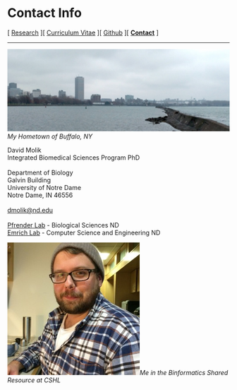 # Contact Info

[ [Research](/index.md) ][ [Curriculum Vitae](/cv.md) ][ [Github](https://github.com/status-five) ][ **[Contact](/contact.md)** ]

---

![My hometown of Buffalo NY](assets/buffalo.png) _My Hometown of Buffalo, NY_

David Molik <br>
Integrated Biomedical Sciences Program PhD <br><br>
Department of Biology <br>
Galvin Building <br>
University of Notre Dame <br>
Notre Dame, IN 46556 <br><br>
dmolik@nd.edu <br><br>
[Pfrender Lab](https://www3.nd.edu/~mpfrende/index.html) - Biological Sciences ND<br>
[Emrich Lab](https://www3.nd.edu/~semrich/) - Computer Science and Engineering ND

![Taken at CSHL BSR 2014](assets/hipster.jpg)_Me in the Binformatics Shared Resource at CSHL_
